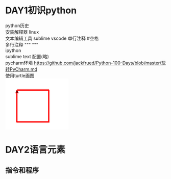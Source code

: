 # DAY1初识python    
python历史  
安装解释器 linux  
文本编辑工具 sublime vscode 
单行注释  #空格  
多行注释  """      """  
ipython  
sublime text 配置(略)  
pycharm环境    https://github.com/jackfrued/Python-100-Days/blob/master/玩转PyCharm.md  
使用turtle画图  
![image](https://github.com/HaijieW/learn_python100day_personal_notes/blob/master/res/turtle.png)
# DAY2语言元素  
## 指令和程序  



